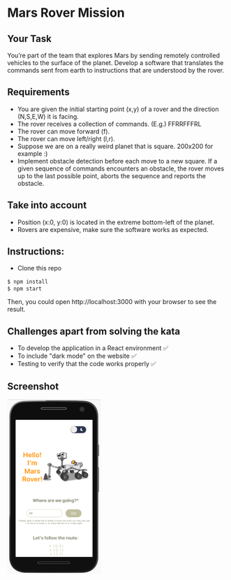 # Mars Rover Mission

## Your Task
You’re part of the team that explores Mars by sending remotely controlled vehicles to the surface
of the planet. Develop a software that translates the commands sent from earth to instructions
that are understood by the rover.

## Requirements
- You are given the initial starting point (x,y) of a rover and the direction (N,S,E,W)
it is facing.
- The rover receives a collection of commands. (E.g.) FFRRFFFRL
- The rover can move forward (f).
- The rover can move left/right (l,r).
- Suppose we are on a really weird planet that is square. 200x200 for example :)
- Implement obstacle detection before each move to a new square. If a given
sequence of commands encounters an obstacle, the rover moves up to the last
possible point, aborts the sequence and reports the obstacle.

## Take into account
- Position (x:0, y:0) is located in the extreme bottom-left of the planet.
- Rovers are expensive, make sure the software works as expected.

## Instructions:
- Clone this repo
```
$ npm install
$ npm start
```

Then, you could open http://localhost:3000 with your browser to see the result.

## Challenges apart from solving the kata
- To develop the application in a React environment ✅
- To include "dark mode" on the website ✅
- Testing to verify that the code works properly ✅

## Screenshot
<img src="./public/mars-rover-mission.png" alt="application" height=400px/>